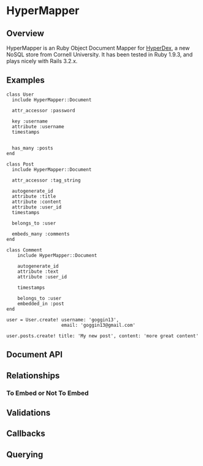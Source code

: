# HyperMapper	

## Overview

HyperMapper is an Ruby Object Document Mapper for [HyperDex](http://hyperdex.org/), a new NoSQL store from Cornell University.  It has been tested in Ruby 1.9.3, and plays nicely with Rails 3.2.x.

## Examples
```
class User
  include HyperMapper::Document
  
  attr_accessor :password

  key :username
  attribute :username
  timestamps

  
  has_many :posts
end

class Post
  include HyperMapper::Document

  attr_accessor :tag_string
  
  autogenerate_id
  attribute :title
  attribute :content
  attribute :user_id
  timestamps

  belongs_to :user

  embeds_many :comments  
end

class Comment
	include HyperMapper::Document
	
	autogenerate_id
	attribute :text
	attribute :user_id
	
	timestamps
	
	belongs_to :user
	embedded_in :post
end

user = User.create! username: 'goggin13', 
                    email: 'goggin13@gmail.com'

user.posts.create! title: 'My new post', content: 'more great content'
```


## Document API

## Relationships

### To Embed or Not To Embed

## Validations

## Callbacks

## Querying